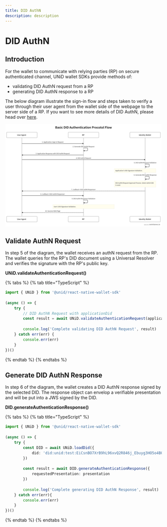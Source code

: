 ```yaml
---
title: DID AuthN
description: description
---
```


# DID AuthN

## Introduction

For the wallet to communicate with relying parties \(RP\) on secure authenticated channel, UNiD wallet SDKs provide methods of:

* validating DID AuthN request from a RP
* generating DID AuthN response to a RP

The below diagram illustrate the sign-in flow and steps taken to verify a user through their user agent from the wallet side of the webpage to the server side of a RP. If you want to see more details of DID AuthN, please head over [here](https://github.com/getunid/unid-docs/tree/8515a1dcda076b9bea8d6e6e6b7eed90e22ae0d3/unid/3-extensions/README.md).

![DID Auth Protocol Flow](../.gitbook/assets/did-authN-protocol%20%281%29.png)

## Validate AuthN Request

In step 5 of the diagram, the wallet receives an authN request from the RP. The wallet queries for the RP's DID document using a Universal Resolver and verifies the signature with the RP's public key.

**UNiD.validateAuthenticationRequest\(\)**

{% tabs %}
{% tab title="TypeScript" %}
```typescript
import { UNiD } from '@unid/react-native-wallet-sdk'

(async () => {
    try {
        // DID AuthN Request with applicationDid
        const result = await UNiD.validateAuthenticationRequest(applicationDid)
        
        console.log('Complete validating DID AuthN Request', result)
    } catch err(err) {
        console.err(err)
    }
})()
```
{% endtab %}
{% endtabs %}

## Generate DID AuthN Response

In step 6 of the diagram, the wallet creates a DID AuthN response signed by the selected DID. The response object can envelop a verifiable presentation and will be put into a JWS signed by the DID.

**DID.generateAuthenticationResponse\(\)**

{% tabs %}
{% tab title="TypeScript" %}
```typescript
import { UNiD } from '@unid/react-native-wallet-sdk'

(async () => {
    try {
        const DID = await UNiD.loadDid({
            did: 'did:unid:test:EiCsnBO7XrB9hL96xvQ2R846j_Ebuyg3HO5o4BOSoU7ffg'
        })
        
        const result = await DID.generateAuthenticationResponse({
            requestedPresentation: presentation
        })
        
        console.log('Complete generating DID AuthN Response', result)
    } catch err(err){
        console.err(err)
    }
})()
```
{% endtab %}
{% endtabs %}

